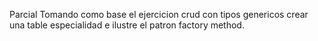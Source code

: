 
Parcial
Tomando como base el ejercicion crud con tipos genericos
crear una table especialidad e ilustre el patron factory method.
